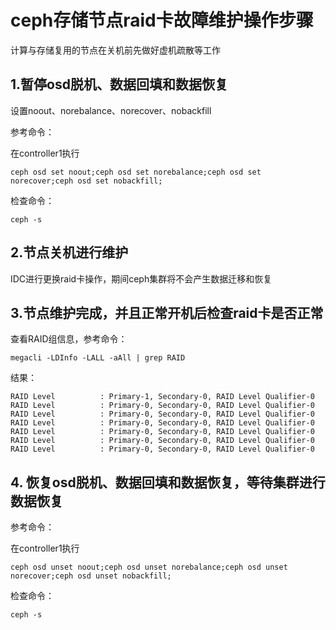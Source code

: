 # ceph存储节点raid卡故障维护操作步骤

计算与存储复用的节点在关机前先做好虚机疏散等工作



## 1.暂停osd脱机、数据回填和数据恢复

设置noout、norebalance、norecover、nobackfill

参考命令：

在controller1执行

```
ceph osd set noout;ceph osd set norebalance;ceph osd set norecover;ceph osd set nobackfill;
```
检查命令：
```
ceph -s 
```



## 2.节点关机进行维护

IDC进行更换raid卡操作，期间ceph集群将不会产生数据迁移和恢复



## 3.节点维护完成，并且正常开机后检查raid卡是否正常

查看RAID组信息，参考命令：

```
megacli -LDInfo -LALL -aAll | grep RAID
```

结果：

```
RAID Level          : Primary-1, Secondary-0, RAID Level Qualifier-0
RAID Level          : Primary-0, Secondary-0, RAID Level Qualifier-0
RAID Level          : Primary-0, Secondary-0, RAID Level Qualifier-0
RAID Level          : Primary-0, Secondary-0, RAID Level Qualifier-0
RAID Level          : Primary-0, Secondary-0, RAID Level Qualifier-0
RAID Level          : Primary-0, Secondary-0, RAID Level Qualifier-0
RAID Level          : Primary-0, Secondary-0, RAID Level Qualifier-0
```



## 4. 恢复osd脱机、数据回填和数据恢复，等待集群进行数据恢复

参考命令：

在controller1执行

```
ceph osd unset noout;ceph osd unset norebalance;ceph osd unset norecover;ceph osd unset nobackfill;
```
检查命令：
```
ceph -s 
```

